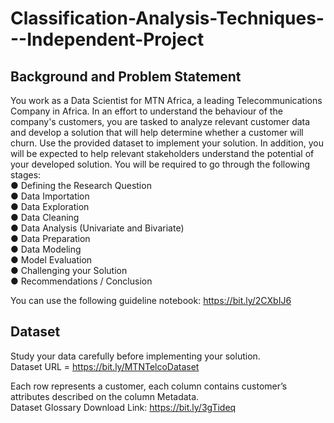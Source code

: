 # Classification-Analysis-Techniques---Independent-Project

## Background and Problem Statement
You work as a Data Scientist for MTN Africa, a leading Telecommunications Company in
Africa. In an effort to understand the behaviour of the company's customers, you are
tasked to analyze relevant customer data and develop a solution that will help determine
whether a customer will churn. Use the provided dataset to implement your solution. In
addition, you will be expected to help relevant stakeholders understand the potential of
your developed solution.
You will be required to go through the following stages:<br />
● Defining the Research Question<br />
● Data Importation<br />
● Data Exploration<br />
● Data Cleaning<br />
● Data Analysis (Univariate and Bivariate)<br />
● Data Preparation<br />
● Data Modeling<br />
● Model Evaluation<br />
● Challenging your Solution<br />
● Recommendations / Conclusion<br />

You can use the following guideline notebook: https://bit.ly/2CXbIJ6

## Dataset<br />
Study your data carefully before implementing your solution.<br />
Dataset URL = https://bit.ly/MTNTelcoDataset

Each row represents a customer, each column contains customer’s attributes described
on the column Metadata.<br />
Dataset Glossary Download Link: https://bit.ly/3gTideq
